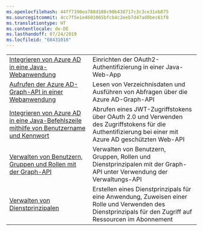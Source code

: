 ```yaml
---
ms.openlocfilehash: 44ff7390ea788d188c90b438717c3c3ce31eb875
ms.sourcegitcommit: 4cc7f5e1e4601065bfcb4c2eeb7d47ad0bec61f8
ms.translationtype: HT
ms.contentlocale: de-DE
ms.lasthandoff: 07/24/2019
ms.locfileid: "68431016"
---
```

|  |  |
|---------|---------|
| [Integrieren von Azure AD in eine Java-Webanwendung][1] | Einrichten der OAuth2-Authentifizierung in einer Java-Web-App
| [Aufrufen der Azure AD-Graph-API in einer Webanwendung][2] | Lesen von Verzeichnisdaten und Ausführen von Abfragen über die Azure AD-Graph-API |
| [Integrieren von Azure AD in eine Java-Befehlszeile mithilfe von Benutzername und Kennwort][3] | Abrufen eines JWT-Zugriffstokens über OAuth 2.0 und Verwenden des Zugriffstokens für die Authentifizierung bei einer mit Azure AD geschützten Web-API |
| [Verwalten von Benutzern, Gruppen und Rollen mit der Graph-API][4] | Verwalten von Benutzern, Gruppen, Rollen und Dienstprinzipalen mit der Graph-API unter Verwendung der Verwaltungs-API 
| [Verwalten von Dienstprinzipalen][5] | Erstellen eines Dienstprinzipals für eine Anwendung, Zuweisen einer Rolle und Verwenden des Dienstprinzipals für den Zugriff auf Ressourcen im Abonnement | 

[1]: https://azure.microsoft.com/resources/samples/active-directory-java-webapp-openidconnect/
[2]: https://azure.microsoft.com/resources/samples/active-directory-java-graphapi-web/
[3]: https://azure.microsoft.com/resources/samples/active-directory-java-native-headless/
[4]: https://azure.microsoft.com/resources/samples/aad-java-manage-users-groups-and-roles/
[5]: https://azure.microsoft.com/resources/samples/aad-java-manage-service-principals/